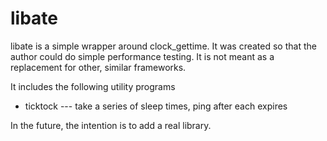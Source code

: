 libate
======

libate is a simple wrapper around clock_gettime.  It was created so that the
author could do simple performance testing.  It is not meant as a
replacement for other, similar frameworks.

It includes the following utility programs

 * ticktock --- take a series of sleep times, ping after each expires

In the future, the intention is to add a real library.
